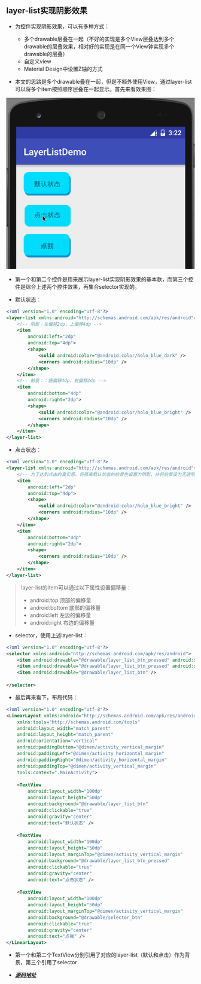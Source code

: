## layer-list实现阴影效果
- 为控件实现阴影效果，可以有多种方式：
	- 多个drawable层叠在一起（不好的实现是多个View层叠达到多个drawable的层叠效果，相对好的实现是在同一个View钟实现多个drawable的层叠）
	- 自定义view
	- Material Design中设置Z轴的方式

- 本文的思路是多个drawable叠在一起，但是不额外使用View，通过layer-list可以将多个item按照顺序层叠在一起显示。首先来看效果图：

![LayerShadow](https://github.com/xpleemoon/layer-list-shadow-demo/blob/master/gif/LayerShadow.gif?raw=true)

- 第一个和第二个控件是用来展示layer-list实现阴影效果的基本款，而第三个控件是综合上述两个控件效果，再集合selector实现的。

- 默认状态：

``` xml
<?xml version="1.0" encoding="utf-8"?>
<layer-list xmlns:android="http://schemas.android.com/apk/res/android">
    <!-- 阴影：左偏移2dp，上偏移4dp -->
    <item
        android:left="2dp"
        android:top="4dp">
        <shape>
            <solid android:color="@android:color/holo_blue_dark" />
            <corners android:radius="10dp" />
        </shape>
    </item>
    <!-- 前景：：底偏移4dp，右偏移2dp -->
    <item
        android:bottom="4dp"
        android:right="2dp">
        <shape>
            <solid android:color="@android:color/holo_blue_bright" />
            <corners android:radius="10dp" />
        </shape>
    </item>
</layer-list>
```

- 点击状态：

``` xml
<?xml version="1.0" encoding="utf-8"?>
<layer-list xmlns:android="http://schemas.android.com/apk/res/android">
    <!-- 为了达到点击的真实感，将原来默认状态的前景色设置为阴影，并将前景设为无透明-->
    <item
        android:left="2dp"
        android:top="4dp">
        <shape>
            <solid android:color="@android:color/holo_blue_bright" />
            <corners android:radius="10dp" />
        </shape>
    </item>
    <item
        android:bottom="4dp"
        android:right="2dp">
        <shape>
            <corners android:radius="10dp" />
        </shape>
    </item>
</layer-list>
```

> layer-list的item可以通过以下属性设置偏移量：
> 
> - android:top 顶部的偏移量
> - android:bottom 底部的偏移量
> - android:left 左边的偏移量
> - android:right 右边的偏移量

- selector，使用上述layer-list：

``` xml
<?xml version="1.0" encoding="utf-8"?>
<selector xmlns:android="http://schemas.android.com/apk/res/android">
    <item android:drawable="@drawable/layer_list_btn_pressed" android:state_pressed="true" />
    <item android:drawable="@drawable/layer_list_btn_pressed" android:state_selected="true" />
    <item android:drawable="@drawable/layer_list_btn" />

</selector>
```
- 最后再来看下，布局代码：

``` xml
<?xml version="1.0" encoding="utf-8"?>
<LinearLayout xmlns:android="http://schemas.android.com/apk/res/android"
    xmlns:tools="http://schemas.android.com/tools"
    android:layout_width="match_parent"
    android:layout_height="match_parent"
    android:orientation="vertical"
    android:paddingBottom="@dimen/activity_vertical_margin"
    android:paddingLeft="@dimen/activity_horizontal_margin"
    android:paddingRight="@dimen/activity_horizontal_margin"
    android:paddingTop="@dimen/activity_vertical_margin"
    tools:context=".MainActivity">

    <TextView
        android:layout_width="100dp"
        android:layout_height="50dp"
        android:background="@drawable/layer_list_btn"
        android:clickable="true"
        android:gravity="center"
        android:text="默认状态" />

    <TextView
        android:layout_width="100dp"
        android:layout_height="50dp"
        android:layout_marginTop="@dimen/activity_vertical_margin"
        android:background="@drawable/layer_list_btn_pressed"
        android:clickable="true"
        android:gravity="center"
        android:text="点击状态" />

    <TextView
        android:layout_width="100dp"
        android:layout_height="50dp"
        android:layout_marginTop="@dimen/activity_vertical_margin"
        android:background="@drawable/selector_btn"
        android:clickable="true"
        android:gravity="center"
        android:text="点我" />
</LinearLayout>
```
- 第一个和第二个TextView分别引用了对应的layer-list（默认和点击）作为背景，第三个引用了selector

- ***[源码地址](https://github.com/xpleemoon/layer-list-shadow-demo)***